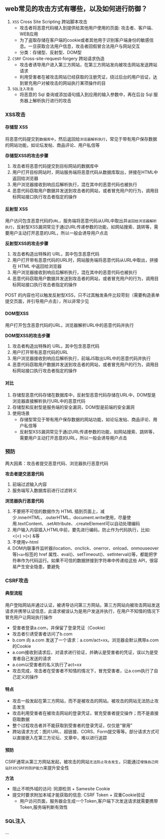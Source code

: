 ## web常见的攻击方式有哪些，以及如何进行防御？
1. `XSS` Cross Site Scripting 跨站脚本攻击
     - 攻击者将恶意代码植入到提供给其他用户使用的页面: 攻击者、客户端、WEB应用
     - 为了盗取存储在客户端的cookie或者其他用于识别客户端身份的敏感信息。一旦获取合法用户信息，攻击者回假冒合法用户与网站交互
     - 分类：存储型、反射型、DOM型
2. `CSRF` Cross-site-request-forgery 跨站请求伪造
     - 攻击者诱导用户进入第三方网站，在第三方网站发向被攻击网站发送跨站请求
     - 利用受害者在被攻击网站已经获取的注册凭证，绕过后台的用户验证，达到冒充用户对被攻击的网站执行某项操作的目
3. `SQL注入攻击`
     - 将恶意的 Sql 查询或添加语句插入到应用的输入参数中，再在后台 Sql 服务器上解析执行进行的攻击

### XSS攻击
#### 存储型 XSS
将恶意代码提交到`数据库中`，然后返回给`浏览器解析执行`，常见于带有用户保存数据的网站功能，如论坛发帖、商品评论、用户私信等

**存储型XSS的攻击步骤**
  1. 攻击者将恶意代码提交到目标网站的数据库中
  2. 用户打开目标网站时，网站服务端将恶意代码从数据库取出，拼接在HTML中返回给浏览器
  3. 用户浏览器接收到响应后解析执行，混在其中的恶意代码也被执行
  4. 恶意代码窃取用户数据并发送到攻击者的网站，或者冒充用户的行为，调用目标网站接口执行攻击者指定的操作
  
#### 反射型 XSS
用户访问包含恶意代码的`URL`，服务端将恶意代码从URL中取出并`返回给浏览器解析执行`，反射型XSS漏洞常见于通过URL传递参数的功能，如网站搜索、跳转等，需要用户主动打开恶意的URL，所以一般会诱导用户点击

**反射型XSS的攻击步骤**
  1. 攻击者构造出特殊的 URL，其中包含恶意代码
  2. 用户打开带有恶意代码的URL时，网站服务端将恶意代码从URL中取出，拼接在 HTML 中返回给浏览器
  3. 用户浏览器接收到响应后解析执行，混在其中的恶意代码也被执行
  4. 恶意代码窃取用户数据并发送到攻击者的网站，或者冒充用户的行为，调用目标网站接口执行攻击者指定的操作
  
POST 的内容也可以触发反射型XSS，只不过其触发条件比较苛刻（需要构造表单提交页面，并引导用户点击），所以非常少见

#### DOM型XSS
用户打开包含恶意代码的URL，浏览器解析URL中的恶意代码并执行

**DOM型XSS的攻击步骤**
  1. 攻击者构造出特殊的 URL，其中包含恶意代码
  2. 用户打开带有恶意代码的URL
  3. 用户浏览器接收到响应后解析执行，前端JS取出URL中的恶意代码并执行
  4. 恶意代码窃取用户数据并发送到攻击者的网站，或者冒充用户的行为，调用目标网站接口执行攻击者指定的操作
  
#### 对比
1. 存储型恶意代码存储在数据库中，反射型恶意代码存储在URL中，DOM型是浏览器直接解析执行URL中的恶意代码
2. 存储型和反射型是服务端的安全漏洞，DOM型是前端的安全漏洞
3. 使用场景
     - 存储型常见于带有用户保存数据的网站功能，如论坛发帖、商品评论、用户私信等
     - 反射型XSS漏洞常见于通过URL传递参数的功能，如网站搜索、跳转等，需要用户主动打开恶意的URL，所以一般会诱导用户点击

### 预防
两大因素：攻击者提交恶意代码、浏览器执行恶意代码

**攻击者提交恶意代码**
  1. 前端过滤输入内容
  2. 服务端写入数据库前进行过滤转义

**浏览器执行恶意代码**
  1. 不要把不可信的数据作为 HTML 插到页面上，减少.innerHTML、.outerHTML、document.write使用，尽量使用.textContent、.setAttribute、.createElement可以自动处理编码
  2. 用户输入内容插入HTML中前，要先进行编码，防止作为代码执行，比如: <(&lt;) >(&gt;) &等
  3. 不使用v-html
  4. DOM内联事件监听器(location、onclick、onerror、onload、onmouseover等)`<a>`标签的 href 属性、eval()、setTimeout()、setInterval()等，都能把字符串作为代码运行。如果不可信的数据拼接到字符串中传递给这些 API，很容易产生安全隐患，要避免

### CSRF攻击
#### 典型流程
用户登陆网站并通过认证，被诱导访问第三方网站，第三方网站向被攻击网站发送请求并携带认证信息，此请求被误认为是用户发送并执行，在用户不知情的情况下冒充用户让网站执行操作
  - 受害者登录a.com，并保留了登录凭证（Cookie）
  - 攻击者引诱受害者访问了b.com
  - b.com 向 a.com 发送了一个请求：a.com/act=xx。浏览器会默认携带a.com的Cookie
  - a.com接收到请求后，对请求进行验证，并确认是受害者的凭证，误以为是受害者自己发送的请求
  - a.com以受害者的名义执行了act=xx
  - 攻击完成，攻击者在受害者不知情的情况下，冒充受害者，让a.com执行了自己定义的操作

#### 特点
  - 攻击一般发起在第三方网站，而不是被攻击的网站。被攻击的网站无法防止攻击发生
  - 攻击利用受害者在被攻击网站的登录凭证，冒充受害者提交操作；而不是直接窃取数据
  - 整个过程攻击者并不能获取到受害者的登录凭证，仅仅是“冒用”
  - 跨站请求方式：图片URL、超链接、CORS、Form提交等等。部分请求方式可以直接嵌入在第三方论坛、文章中，难以进行追踪
  
#### 预防
CSRF通常从第三方网站发起，被攻击的网站`无法防止攻击发生`，只能通过`增强自己网站针对CSRF的防护能力`来提升安全性

**方法**
  - 阻止不明外域的访问: 同源检测 + Samesite Cookie
  - 提交时要求附加本域才能获取的信息: CSRF Token + 双重Cookie验证
    - 用户访问页面，服务器会生成一个Token,客户端下次发送请求就需要携带Token,服务端判断有效性

### SQL注入
...
